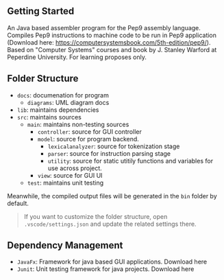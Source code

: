 ## Getting Started

An Java based assembler program for the Pep9 assembly language. Compiles Pep9 instructions to machine code to be run in Pep9 application (Download here: https://computersystemsbook.com/5th-edition/pep9/). Based on "Computer Systems" courses and book by J. Stanley Warford at Peperdine University. For learning proposes only.

## Folder Structure
- `docs`: documenation for program
  - `diagrams`: UML diagram docs   
- `lib`: maintains dependencies
- `src`: maintains sources
  - `main`: maintains non-testing sources
    - `controller`: source for GUI controller 
    - `model`: source for program backend.
      - `lexicalanalyzer`: source for tokenization stage
      -  `parser`: source for instruction parsing stage
      -  `utility`: source for static utitily functions and variables for use across project.
    - `view`: source for GUI UI
  -  `test`: maintains unit testing 

Meanwhile, the compiled output files will be generated in the `bin` folder by default.

> If you want to customize the folder structure, open `.vscode/settings.json` and update the related settings there.

## Dependency Management

- `JavaFx`: Framework for java based GUI applications. Download here
- `Junit`: Unit testing framework for java projects. Download here
